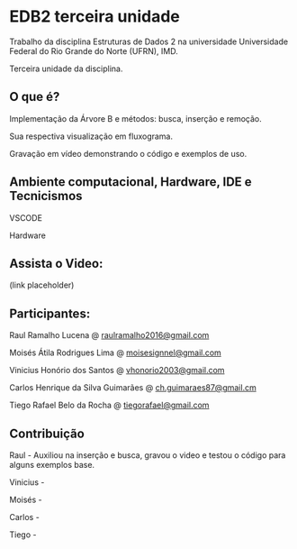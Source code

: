 # EDB2 terceira unidade

Trabalho da disciplina Estruturas de Dados 2 na universidade Universidade Federal do Rio Grande do Norte (UFRN), IMD.

Terceira unidade da disciplina.

## O que é?

Implementação da Árvore B e métodos: busca, inserção e remoção.

Sua respectiva visualização em fluxograma.

Gravação em vídeo demonstrando o código e exemplos de uso.

## Ambiente computacional, Hardware, IDE e Tecnicismos

VSCODE

Hardware

## Assista o Video:

(link placeholder)

## Participantes:

Raul Ramalho Lucena @ raulramalho2016@gmail.com

Moisés Átila Rodrigues Lima @ moisesignnel@gmail.com

Vinicius Honório dos Santos @ vhonorio2003@gmail.com

Carlos Henrique da Silva Guimarães @ ch.guimaraes87@gmail.cm

Tiego Rafael Belo da Rocha @ tiegorafael@gmail.com

## Contribuição

Raul - Auxiliou na inserção e busca, gravou o video e testou o código para alguns exemplos base.

Vinicius - 

Moisés - 

Carlos - 

Tiego - 